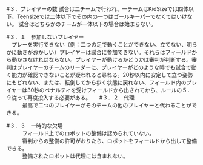 #３．プレイヤーの数
試合は二チームで行われ、一チームはKidSizeでは四体以下、Teensizeでは二体以下でその内の一つはゴールキーパーでなくてはいけない。
試合はどちらかのチームが一体以下の場合は始まらない。  

#３．１　参加しないプレイヤー  
　プレーを実行できない（例：二つの足で動くことができない、立てない、明らかに動きがおかしい）プレイヤーは試合に参加できない。それらはフィールドから動かさなければならない。プレイヤーが動けるかどうかは審判が判断する。審判はプレイヤーのチームのリーダーに、プレイヤーがどのような時でも試合で動く能力が確認できないことが疑われると尋ねる。20秒以内に安定して立つ姿勢にもどれない、または、転倒してから歩く状態に戻れない、フィールド内のプレイヤーは30秒のペナルティを受けフィールドから出されてから、ルールの５．９従って再度投入する必要がある。
　
#３．２　代理  
　　　最高で二つのプレイヤーがそのチームの他のプレイヤーと代わることができる。  

#３．３　一時的な欠場  
　　　フィールド上でのロボットの整備は認められていない。  
　　　審判からの整備の許可がおりたら、ロボットをフィールドから出して整備できる。  
　　　整備されたロボットは代理には含まれない。  
